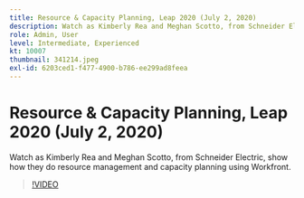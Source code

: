 ```yaml
---
title: Resource & Capacity Planning, Leap 2020 (July 2, 2020)
description: Watch as Kimberly Rea and Meghan Scotto, from Schneider Electric, show how they do resource management and capacity planning using Workfront.
role: Admin, User
level: Intermediate, Experienced
kt: 10007
thumbnail: 341214.jpeg
exl-id: 6203ced1-f477-4900-b786-ee299ad8feea
---
```

# Resource & Capacity Planning, Leap 2020 (July 2, 2020)

Watch as Kimberly Rea and Meghan Scotto, from Schneider Electric, show how they do resource management and capacity planning using Workfront.

>[!VIDEO](https://video.tv.adobe.com/v/341214/?quality=12&learn=on)
